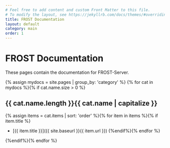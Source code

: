 ```yaml
---
# Feel free to add content and custom Front Matter to this file.
# To modify the layout, see https://jekyllrb.com/docs/themes/#overriding-theme-defaults
title: FROST Documentation
layout: default
category: main
order: 1
---
```


# FROST Documentation

These pages contain the documentation for FROST-Server.

{% assign mydocs = site.pages | group_by: 'category' %}
{% for cat in mydocs %}{% if cat.name.size > 0 %}

## {{ cat.name.length }}{{ cat.name | capitalize }}
{% assign items = cat.items | sort: 'order' %}{% for item in items %}{% if item.title %}
* [{{ item.title }}]({{ site.baseurl }}{{ item.url }}) {%endif%}{% endfor %}

{%endif%}{% endfor %}


